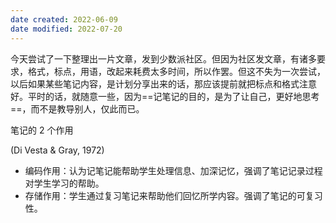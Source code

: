 ```yaml
---
date created: 2022-06-09
date modified: 2022-07-20
---
```


 今天尝试了一下整理出一片文章，发到少数派社区。但因为社区发文章，有诸多要求，格式，标点，用语，改起来耗费太多时间，所以作罢。但这不失为一次尝试，以后如果某些笔记内容，是计划分享出来的话，那应该提前就把标点和格式注意好。平时的话，就随意一些，因为==记笔记的目的，是为了让自己，更好地思考==，而不是教导别人，仅此而已。

笔记的 2 个作用

(Di Vesta & Gray, 1972)

- 编码作用：认为记笔记能帮助学生处理信息、加深记忆，强调了笔记记录过程对学生学习的帮助。
- 存储作用：学生通过复习笔记来帮助他们回忆所学内容。强调了笔记的可复习性。

